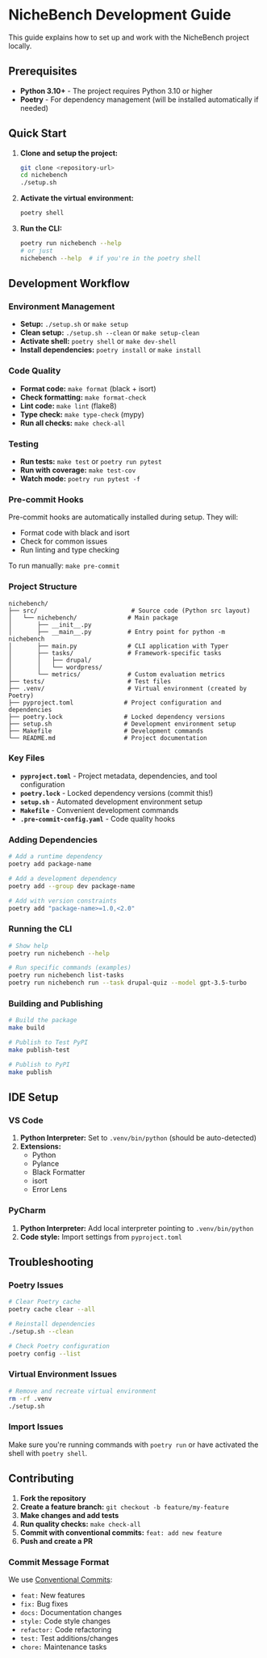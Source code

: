# NicheBench Development Guide

This guide explains how to set up and work with the NicheBench project locally.

## Prerequisites

- **Python 3.10+** - The project requires Python 3.10 or higher
- **Poetry** - For dependency management (will be installed automatically if needed)

## Quick Start

1. **Clone and setup the project:**
   ```bash
   git clone <repository-url>
   cd nichebench
   ./setup.sh
   ```

2. **Activate the virtual environment:**
   ```bash
   poetry shell
   ```

3. **Run the CLI:**
   ```bash
   poetry run nichebench --help
   # or just
   nichebench --help  # if you're in the poetry shell
   ```

## Development Workflow

### Environment Management

- **Setup:** `./setup.sh` or `make setup`
- **Clean setup:** `./setup.sh --clean` or `make setup-clean`
- **Activate shell:** `poetry shell` or `make dev-shell`
- **Install dependencies:** `poetry install` or `make install`

### Code Quality

- **Format code:** `make format` (black + isort)
- **Check formatting:** `make format-check`
- **Lint code:** `make lint` (flake8)
- **Type check:** `make type-check` (mypy)
- **Run all checks:** `make check-all`

### Testing

- **Run tests:** `make test` or `poetry run pytest`
- **Run with coverage:** `make test-cov`
- **Watch mode:** `poetry run pytest -f`

### Pre-commit Hooks

Pre-commit hooks are automatically installed during setup. They will:
- Format code with black and isort
- Check for common issues
- Run linting and type checking

To run manually: `make pre-commit`

### Project Structure

```
nichebench/
├── src/                          # Source code (Python src layout)
│   └── nichebench/              # Main package
│       ├── __init__.py
│       ├── __main__.py          # Entry point for python -m nichebench
│       ├── main.py              # CLI application with Typer
│       ├── tasks/               # Framework-specific tasks
│       │   ├── drupal/
│       │   └── wordpress/
│       └── metrics/             # Custom evaluation metrics
├── tests/                       # Test files
├── .venv/                       # Virtual environment (created by Poetry)
├── pyproject.toml              # Project configuration and dependencies
├── poetry.lock                 # Locked dependency versions
├── setup.sh                    # Development environment setup
├── Makefile                    # Development commands
└── README.md                   # Project documentation
```

### Key Files

- **`pyproject.toml`** - Project metadata, dependencies, and tool configuration
- **`poetry.lock`** - Locked dependency versions (commit this!)
- **`setup.sh`** - Automated development environment setup
- **`Makefile`** - Convenient development commands
- **`.pre-commit-config.yaml`** - Code quality hooks

### Adding Dependencies

```bash
# Add a runtime dependency
poetry add package-name

# Add a development dependency
poetry add --group dev package-name

# Add with version constraints
poetry add "package-name>=1.0,<2.0"
```

### Running the CLI

```bash
# Show help
poetry run nichebench --help

# Run specific commands (examples)
poetry run nichebench list-tasks
poetry run nichebench run --task drupal-quiz --model gpt-3.5-turbo
```

### Building and Publishing

```bash
# Build the package
make build

# Publish to Test PyPI
make publish-test

# Publish to PyPI
make publish
```

## IDE Setup

### VS Code

1. **Python Interpreter:** Set to `.venv/bin/python` (should be auto-detected)
2. **Extensions:**
   - Python
   - Pylance
   - Black Formatter
   - isort
   - Error Lens

### PyCharm

1. **Python Interpreter:** Add local interpreter pointing to `.venv/bin/python`
2. **Code style:** Import settings from `pyproject.toml`

## Troubleshooting

### Poetry Issues

```bash
# Clear Poetry cache
poetry cache clear --all

# Reinstall dependencies
./setup.sh --clean

# Check Poetry configuration
poetry config --list
```

### Virtual Environment Issues

```bash
# Remove and recreate virtual environment
rm -rf .venv
./setup.sh
```

### Import Issues

Make sure you're running commands with `poetry run` or have activated the shell with `poetry shell`.

## Contributing

1. **Fork the repository**
2. **Create a feature branch:** `git checkout -b feature/my-feature`
3. **Make changes and add tests**
4. **Run quality checks:** `make check-all`
5. **Commit with conventional commits:** `feat: add new feature`
6. **Push and create a PR**

### Commit Message Format

We use [Conventional Commits](https://www.conventionalcommits.org/):

- `feat:` New features
- `fix:` Bug fixes
- `docs:` Documentation changes
- `style:` Code style changes
- `refactor:` Code refactoring
- `test:` Test additions/changes
- `chore:` Maintenance tasks
